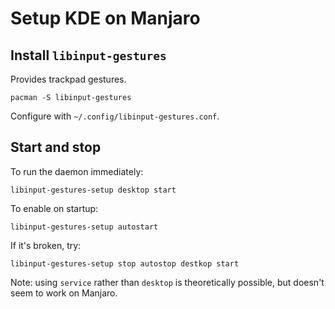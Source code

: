 # Setup KDE on Manjaro

## Install `libinput-gestures`

Provides trackpad gestures.

```
pacman -S libinput-gestures
```

Configure with `~/.config/libinput-gestures.conf`.

## Start and stop

To run the daemon immediately:
```
libinput-gestures-setup desktop start
```

To enable on startup:
```
libinput-gestures-setup autostart
```

If it's broken, try:
```
libinput-gestures-setup stop autostop destkop start
```

Note: using `service` rather than `desktop` is theoretically possible, but doesn't seem to work on
Manjaro.

